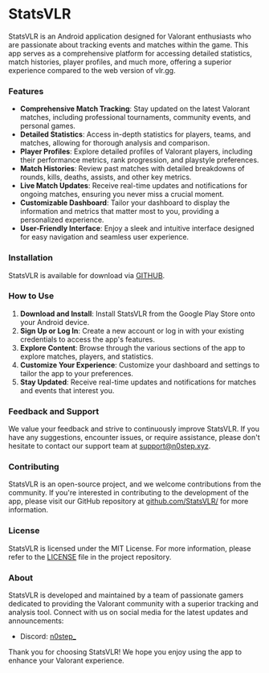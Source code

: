 # **StatsVLR**

StatsVLR is an Android application designed for Valorant enthusiasts who are passionate about tracking events and matches within the game. This app serves as a comprehensive platform for accessing detailed statistics, match histories, player profiles, and much more, offering a superior experience compared to the web version of vlr.gg.

### Features

- **Comprehensive Match Tracking**: Stay updated on the latest Valorant matches, including professional tournaments, community events, and personal games.
- **Detailed Statistics**: Access in-depth statistics for players, teams, and matches, allowing for thorough analysis and comparison.
- **Player Profiles**: Explore detailed profiles of Valorant players, including their performance metrics, rank progression, and playstyle preferences.
- **Match Histories**: Review past matches with detailed breakdowns of rounds, kills, deaths, assists, and other key metrics.
- **Live Match Updates**: Receive real-time updates and notifications for ongoing matches, ensuring you never miss a crucial moment.
- **Customizable Dashboard**: Tailor your dashboard to display the information and metrics that matter most to you, providing a personalized experience.
- **User-Friendly Interface**: Enjoy a sleek and intuitive interface designed for easy navigation and seamless user experience.

### Installation

StatsVLR is available for download via [GITHUB](https://github.com/StatsVLR/StatsVLR-Android/releases).

### How to Use

1. **Download and Install**: Install StatsVLR from the Google Play Store onto your Android device.
2. **Sign Up or Log In**: Create a new account or log in with your existing credentials to access the app's features.
3. **Explore Content**: Browse through the various sections of the app to explore matches, players, and statistics.
4. **Customize Your Experience**: Customize your dashboard and settings to tailor the app to your preferences.
5. **Stay Updated**: Receive real-time updates and notifications for matches and events that interest you.

### Feedback and Support

We value your feedback and strive to continuously improve StatsVLR. If you have any suggestions, encounter issues, or require assistance, please don't hesitate to contact our support team at [support@n0step.xyz](mailto:support@n0step.xyz).

### Contributing

StatsVLR is an open-source project, and we welcome contributions from the community. If you're interested in contributing to the development of the app, please visit our GitHub repository at [github.com/StatsVLR/](https://github.com/StatsVLR/) for more information.

### License

StatsVLR is licensed under the MIT License. For more information, please refer to the [LICENSE](https://github.com/StatsVLR/statsvlr/blob/main/LICENSE) file in the project repository.

### About

StatsVLR is developed and maintained by a team of passionate gamers dedicated to providing the Valorant community with a superior tracking and analysis tool. Connect with us on social media for the latest updates and announcements:

- Discord: [n0step_](https://discord.gg/pphu3r49U3)

Thank you for choosing StatsVLR! We hope you enjoy using the app to enhance your Valorant experience.
